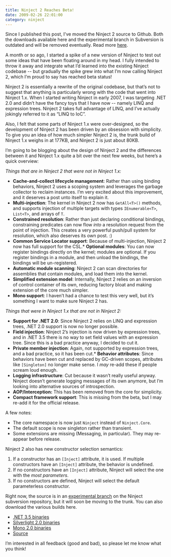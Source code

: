```yaml
---
title: Ninject 2 Reaches Beta!
date: 2009-02-26 22:01:00
category: ninject
---
```


<p class='banner'>
Since I published this post, I've moved the Ninject 2 source to Github. Both the downloads available here and the experimental branch in Subversion is outdated and will be removed eventually. Read more <a href='/2009/ninject-github-crazy-delicious'>here</a>.
</p>

<span class='drop-cap'>A month or so ago</span>, I started a spike of a new version of Ninject to test out some ideas that have been floating around in my head. I fully intended to throw it away and integrate what I’d learned into the existing Ninject codebase -- but gradually the spike grew into what I’m now calling Ninject 2, which I’m proud to say has reached beta status!

Ninject 2 is essentially a rewrite of the original codebase, but that’s not to suggest that anything is particularly wrong with the code that went into Ninject 1.x. When I started writing Ninject in early 2007, I was targeting .NET 2.0 and didn’t have the fancy toys that I have now -- namely LINQ and expression trees. Ninject 2 takes full advantage of LINQ, and I’ve actually jokingly referred to it as “LINQ to IoC”.

Also, I felt that some parts of Ninject 1.x were over-designed, so the development of Ninject 2 has been driven by an obsession with simplicity. To give you an idea of how much simpler Ninject 2 is, the trunk build of Ninject 1.x weighs in at 177KB, and Ninject 2 is just about 80KB.

I’m going to be blogging about the design of Ninject 2 and the differences between it and Ninject 1.x quite a bit over the next few weeks, but here’s a quick overview:

_Things that are in Ninject 2 that were not in Ninject 1.x:_

* **Cache-and-collect lifecycle management**: Rather than using binding behaviors, Ninject 2 uses a scoping system and leverages the garbage collector to reclaim instances. I’m very excited about this improvement, and it deserves a post unto itself to explain it.
* **Multi-injection**: The kernel in Ninject 2 now has `GetAll<T>()` methods, and supports injection of multiple targets with types `IEnumerable<T>`, `List<T>`, and arrays of `T`.
* **Constrained resolution**: Rather than just declaring conditional bindings, constraining predicates can now flow _into_ a resolution request from the point of injection. This creates a very powerful push/pull system for resolution, which also deserves its own post. :)
* **Common Service Locator support**: Because of multi-injection, Ninject 2 now has full support for the CSL.*   **Optional modules**: You can now register bindings directly on the kernel; modules are optional. If you register bindings in a module, and then unload the bindings, the bindings will be un-registered.
* **Automatic module scanning**: Ninject 2 can scan directories for assemblies that contain modules, and load them into the kernel.
* **Simplified extension model**: Internally, Ninject 2 relies on an inversion of control container of its own, reducing factory bloat and making extension of the core much simpler.
* **Mono support**: I haven’t had a chance to test this very well, but it’s something I want to make sure Ninject 2 has.

_Things that were in Ninject 1.x that are not in Ninject 2:_

* **Support for .NET 2.0**: Since Ninject 2 relies on LINQ and expression trees, .NET 2.0 support is now no longer possible.
* **Field injection**: Ninject 2’s injection is now driven by expression trees, and in .NET 3.5 there is no way to set field values with an expression tree. Since this is a bad practice anyway, I decided to cut it.
* **Private member injection**: Again, not supported by expression trees, and a bad practice, so it has been cut.*   **Behavior attributes**: Since behaviors have been cut and replaced by GC-driven scopes, attributes like `[Singleton]` no longer make sense. I _may_ re-add these if people scream loud enough.
* **Logging infrastructure**: Cut because it wasn’t really useful anyway. Ninject doesn’t generate logging messages of its own anymore, but I’m looking into alternative sources of introspection.
* **AOP/Interception:** This has been removed from the core for simplicity.
* **Compact framework support**: This is missing from the beta, but I may re-add it for the official release.

A few notes:

* The core namespace is now just `Ninject` instead of `Ninject.Core`.
* The default scope is now singleton rather than transient.
* Some extensions are missing (Messaging, in particular). They may re-appear before release.

Ninject 2 also has new constructor selection semantics:

1. If a constructor has an `[Inject]` attribute, it is used. If multiple constructors have an `[Inject]` attribute, the behavior is undefined.
2. If no constructors have an `[Inject]` attribute, Ninject will select the one with the _most parameters_.
3. If no constructors are defined, Ninject will select the default parameterless constructor.

Right now, the source is in an [experimental branch](http://ninject.googlecode.com/svn/experiments/ninject2/) on the Ninject subversion repository, but it will soon be moving to the trunk. You can also download the various builds here.

*   [.NET 3.5 binaries](http://ninject.org/assets/dist/ninject-2.0-beta1-release-net-3.5.zip)
*   [Silverlight 2.0 binaries](http://ninject.org/assets/dist/ninject-2.0-beta1-release-silverlight-2.0.zip)
*   [Mono 2.0 binaries](http://ninject.org/assets/dist/ninject-2.0-beta1-release-mono-2.0.zip)
*   [Source](http://ninject.org/assets/dist/ninject-2.0-beta1-source.zip)

I’m interested in all feedback (good and bad), so please let me know what you think!
